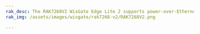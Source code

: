 ```yaml
---
rak_desc: The RAK7268V2 WisGate Edge Lite 2 supports power-over-Ethernet (PoE) in cases of a wall or ceiling mounting, where installing additional power lines is not an option. It is an ideal product for indoor deployment with its built-in Ethernet connectivity for a straightforward setup.
rak_img: /assets/images/wisgate/rak7268-v2/RAK7268V2.png

---
```


<rk-redirect to="/Product-Categories/WisGate/RAK7268-V2/Overview/" />